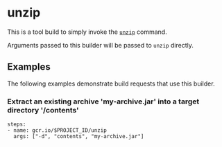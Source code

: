 # unzip

This is a tool build to simply invoke the
[`unzip`](https://linux.die.net/man/1/unzip) command.

Arguments passed to this builder will be passed to `unzip` directly.

## Examples

The following examples demonstrate build requests that use this builder.

### Extract an existing archive 'my-archive.jar' into a target directory '/contents'

```
steps:
- name: gcr.io/$PROJECT_ID/unzip
  args: ["-d", "contents", "my-archive.jar"]
```
